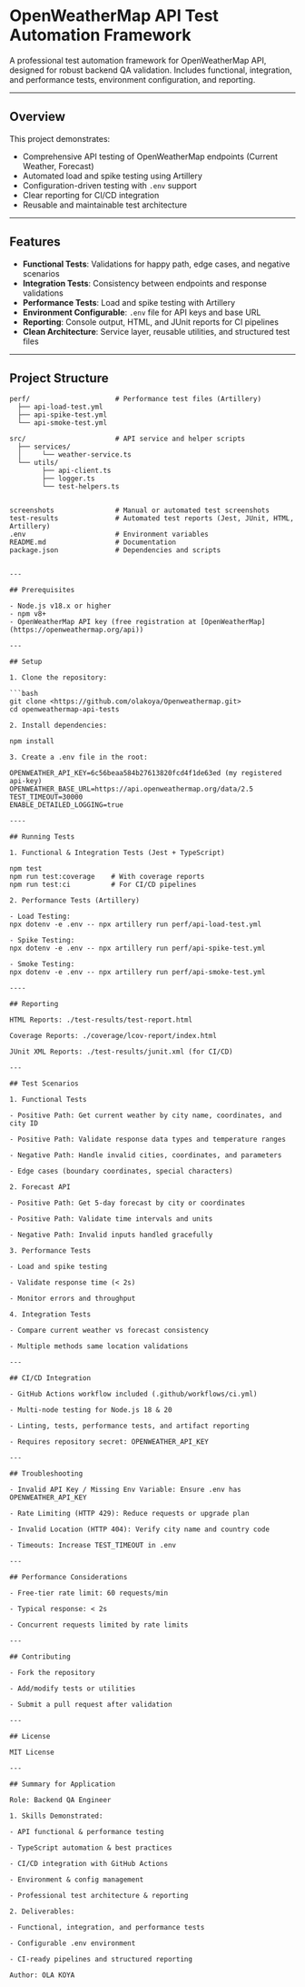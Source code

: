 # OpenWeatherMap API Test Automation Framework

A professional test automation framework for OpenWeatherMap API, designed for robust backend QA validation. Includes functional, integration, and performance tests, environment configuration, and reporting.

---

## Overview

This project demonstrates:

- Comprehensive API testing of OpenWeatherMap endpoints (Current Weather, Forecast)
- Automated load and spike testing using Artillery
- Configuration-driven testing with `.env` support
- Clear reporting for CI/CD integration
- Reusable and maintainable test architecture

---

## Features

- **Functional Tests**: Validations for happy path, edge cases, and negative scenarios  
- **Integration Tests**: Consistency between endpoints and response validations  
- **Performance Tests**: Load and spike testing with Artillery  
- **Environment Configurable**: `.env` file for API keys and base URL  
- **Reporting**: Console output, HTML, and JUnit reports for CI pipelines  
- **Clean Architecture**: Service layer, reusable utilities, and structured test files  

---

## Project Structure

```text
perf/                     # Performance test files (Artillery)
  ├── api-load-test.yml
  ├── api-spike-test.yml
  └── api-smoke-test.yml

src/                      # API service and helper scripts
  ├── services/
  │     └── weather-service.ts
  └── utils/
        ├── api-client.ts
        ├── logger.ts
        └── test-helpers.ts


screenshots               # Manual or automated test screenshots
test-results              # Automated test reports (Jest, JUnit, HTML, Artillery)
.env                      # Environment variables
README.md                 # Documentation
package.json              # Dependencies and scripts


---

## Prerequisites

- Node.js v18.x or higher  
- npm v8+  
- OpenWeatherMap API key (free registration at [OpenWeatherMap](https://openweathermap.org/api))  

---

## Setup

1. Clone the repository:

```bash
git clone <https://github.com/olakoya/Openweathermap.git>
cd openweathermap-api-tests

2. Install dependencies:

npm install

3. Create a .env file in the root:

OPENWEATHER_API_KEY=6c56beaa584b27613820fcd4f1de63ed (my registered api-key)
OPENWEATHER_BASE_URL=https://api.openweathermap.org/data/2.5
TEST_TIMEOUT=30000
ENABLE_DETAILED_LOGGING=true

----

## Running Tests

1. Functional & Integration Tests (Jest + TypeScript)

npm test
npm run test:coverage    # With coverage reports
npm run test:ci          # For CI/CD pipelines

2. Performance Tests (Artillery)

- Load Testing:
npx dotenv -e .env -- npx artillery run perf/api-load-test.yml

- Spike Testing:
npx dotenv -e .env -- npx artillery run perf/api-spike-test.yml

- Smoke Testing:
npx dotenv -e .env -- npx artillery run perf/api-smoke-test.yml

----

## Reporting

HTML Reports: ./test-results/test-report.html

Coverage Reports: ./coverage/lcov-report/index.html

JUnit XML Reports: ./test-results/junit.xml (for CI/CD)

---

## Test Scenarios

1. Functional Tests

- Positive Path: Get current weather by city name, coordinates, and city ID

- Positive Path: Validate response data types and temperature ranges

- Negative Path: Handle invalid cities, coordinates, and parameters

- Edge cases (boundary coordinates, special characters)

2. Forecast API

- Positive Path: Get 5-day forecast by city or coordinates

- Positive Path: Validate time intervals and units

- Negative Path: Invalid inputs handled gracefully

3. Performance Tests

- Load and spike testing

- Validate response time (< 2s)

- Monitor errors and throughput

4. Integration Tests

- Compare current weather vs forecast consistency

- Multiple methods same location validations

---

## CI/CD Integration

- GitHub Actions workflow included (.github/workflows/ci.yml)

- Multi-node testing for Node.js 18 & 20

- Linting, tests, performance tests, and artifact reporting

- Requires repository secret: OPENWEATHER_API_KEY

---

## Troubleshooting

- Invalid API Key / Missing Env Variable: Ensure .env has OPENWEATHER_API_KEY

- Rate Limiting (HTTP 429): Reduce requests or upgrade plan

- Invalid Location (HTTP 404): Verify city name and country code

- Timeouts: Increase TEST_TIMEOUT in .env

---

## Performance Considerations

- Free-tier rate limit: 60 requests/min

- Typical response: < 2s

- Concurrent requests limited by rate limits

---

## Contributing

- Fork the repository

- Add/modify tests or utilities

- Submit a pull request after validation

---

## License

MIT License

---

## Summary for Application

Role: Backend QA Engineer

1. Skills Demonstrated:

- API functional & performance testing

- TypeScript automation & best practices

- CI/CD integration with GitHub Actions

- Environment & config management

- Professional test architecture & reporting

2. Deliverables:

- Functional, integration, and performance tests

- Configurable .env environment

- CI-ready pipelines and structured reporting

Author: OLA KOYA